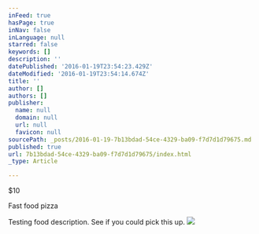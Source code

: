 ```yaml
---
inFeed: true
hasPage: true
inNav: false
inLanguage: null
starred: false
keywords: []
description: ''
datePublished: '2016-01-19T23:54:23.429Z'
dateModified: '2016-01-19T23:54:14.674Z'
title: ''
author: []
authors: []
publisher:
  name: null
  domain: null
  url: null
  favicon: null
sourcePath: _posts/2016-01-19-7b13bdad-54ce-4329-ba09-f7d7d1d79675.md
published: true
url: 7b13bdad-54ce-4329-ba09-f7d7d1d79675/index.html
_type: Article

---
```

$10

Fast food pizza

Testing food description. See if you could pick this up.
![](https://the-grid-user-content.s3-us-west-2.amazonaws.com/02d86593-4385-4b53-b8e6-b3e9a371c0fe.jpg)
